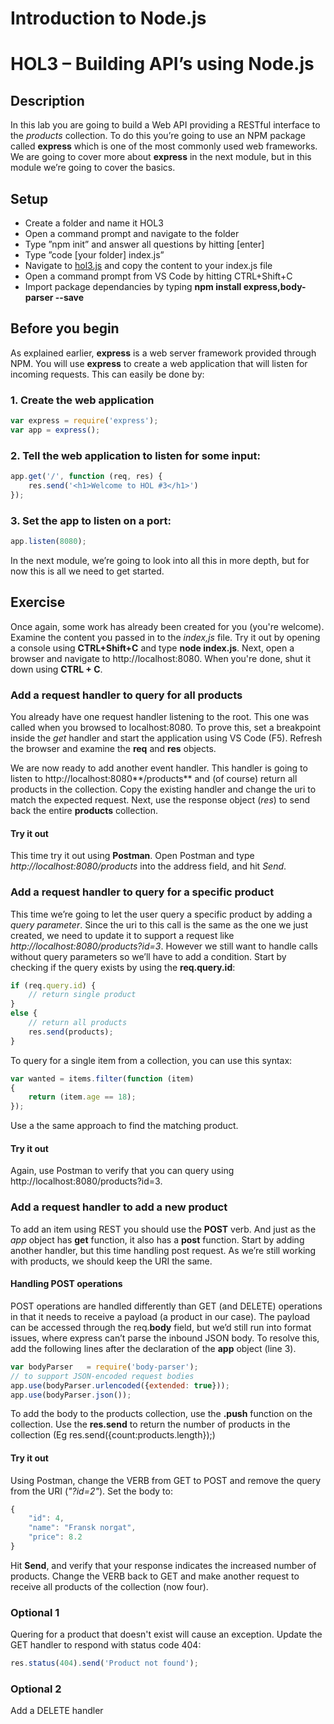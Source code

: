 # Introduction to Node.js
# HOL3 – Building API’s using Node.js
## Description
In this lab you are going to build a Web API providing a RESTful interface to the *products* collection. To do this you’re going to use an NPM package called **express** which is one of the most commonly used web frameworks. We are going to cover more about **express** in the next module, but in this module we’re going to cover the basics.
## Setup
* Create a folder and name it HOL3
* Open a command prompt and navigate to the folder
* Type ”npm init” and answer all questions by hitting [enter]
* Type ”code [your folder] index.js”
* Navigate to [hol3.js]( https://github.com/wmmihaa/Introduction-to-Node.js/blob/master/documentation/hol3.js) and copy the content to your index.js file
* Open a command prompt from VS Code by hitting CTRL+Shift+C
* Import package dependancies by typing **npm install express,body-parser --save**

## Before you begin
As explained earlier, **express** is a web server framework provided through NPM. You will use **express** to create a web application that will listen for incoming requests. This can easily be done by:
### 1.	Create the web application
```js
var express = require('express');
var app = express();
```
### 2.	Tell the web application to listen for some input:
```js
app.get('/', function (req, res) {
    res.send('<h1>Welcome to HOL #3</h1>')
});
```
### 3.	Set the app to listen on a port:
```js
app.listen(8080);
```
In the next module, we’re going to look into all this in more depth, but for now this is all we need to get started.

## Exercise
Once again, some work has already been created for you (you're welcome). Examine the content you passed in to the *index,js* file. Try it out by opening a console using **CTRL+Shift+C** and type **node index.js**. Next, open a browser and navigate to http://localhost:8080.
When you're done, shut it down using **CTRL + C**.

### Add a request handler to query for all products
You already have one request handler listening to the root. This one was called when you browsed to localhost:8080. To prove this, set a breakpoint inside the *get* handler and start the application using VS Code (F5). Refresh the browser and examine the **req** and **res** objects.

We are now ready to add another event handler. This handler is going to listen to http://localhost:8080**/products** and (of course) return all products in the collection. Copy the existing handler and change the uri to match the expected request.
Next, use the response object (*res*) to send back the entire **products** collection.

#### Try it out
This time try it out using **Postman**. Open Postman and type *http://localhost:8080/products* into the address field, and hit *Send*.

### Add a request handler to query for a specific product
This time we’re going to let the user query a specific product by adding a *query parameter*. Since the uri to this call is the same as the one we just created, we need to update it to support a request like *http://localhost:8080/products?id=3*. However we still want to handle calls without query parameters so we’ll have to add a condition.
Start by checking if the query exists by using the **req.query.id**:
```js
if (req.query.id) {
    // return single product
}
else {
    // return all products
    res.send(products);
}
```
To query for a single item from a collection, you can use this syntax:
```js
var wanted = items.filter(function (item)
{
    return (item.age == 18);
});
```
Use a the same approach to find the matching product.

#### Try it out
Again, use Postman to verify that you can query using http://localhost:8080/products?id=3.

### Add a request handler to add a new product
To add an item using REST you should use the **POST** verb. And just as the *app* object has **get** function, it also has a **post** function. 
Start by adding another handler, but this time handling post request. As we’re still working with products, we should keep the URI the same.
#### Handling POST operations
POST operations are handled differently than GET (and DELETE) operations in that it needs to receive a payload (a product in our case). The payload can be accessed through the req.**body** field, but we’d still run into format issues, where express can’t parse the inbound JSON body. To resolve this, add the following lines after the declaration of the **app** object (line 3).

```js
var bodyParser   = require('body-parser');
// to support JSON-encoded request bodies
app.use(bodyParser.urlencoded({extended: true}));
app.use(bodyParser.json());
```
To add the body to the products collection, use the **.push** function on the collection. Use the **res.send** to return the number of products in the collection (Eg res.send({count:products.length});)

#### Try it out
Using Postman, change the VERB from GET to POST and remove the query from the URI (*"?id=2"*). Set the body to:
```js
{
    "id": 4,
    "name": "Fransk norgat",
    "price": 8.2
}
```
Hit **Send**, and verify that your response indicates the increased number of products. Change the VERB back to GET and make another request to receive all products of the collection (now four). 

### Optional 1
Quering for a product that doesn't exist will cause an exception. Update the GET handler to respond with status code 404:
```js
res.status(404).send('Product not found');
```
### Optional 2
Add a DELETE handler 
